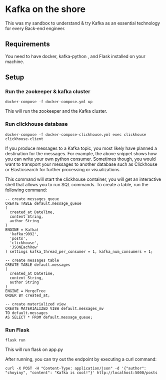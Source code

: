 # Kafka on the shore
This was my sandbox to understand & try Kafka as an essential technology for every Back-end engineer.  

## Requirements
You need to have docker, kafka-python , and Flask installed on your machine.

## Setup
### Run the zookeeper & kafka cluster
```
docker-compose -f docker-compose.yml up
```
This will run the zookeeper and the Kafka cluster. 
### Run clickhouse database
```
docker-compose -f docker-compose-clickhouse.yml exec clickhouse clickhouse-client
```
If you produce messages to a Kafka topic, you most likely have planned a destination for the messages. For example, the above snippet shows how you can write your own python consumer. Sometimes though, you would want to transport your messages to another database such as Clickhouse or Elasticsearch for further processing or visualizations.

This command will start the clickhouse container, you will get an interactive shell that allows you to run SQL commands. To create a table, run the following command:

```
-- create messages queue
CREATE TABLE default.message_queue
(
  created_at DateTime,
  content String,
  author String
)
ENGINE = Kafka(
  'kafka:9092',
  'posts',
  'clickhouse',
  'JSONEachRow'
) settings kafka_thread_per_consumer = 1, kafka_num_consumers = 1;
```
```
-- create messages table
CREATE TABLE default.messages
(
  created_at DateTime,
  content String,
  author String
)
ENGINE = MergeTree
ORDER BY created_at;

-- create materialized view
CREATE MATERIALIZED VIEW default.messages_mv
TO default.messages
AS SELECT * FROM default.message_queue;
```
### Run Flask
```
flask run
```
This will run flask on app.py

After running, you can try out the endpoint by executing a curl command:
```
curl -X POST -H "Content-Type: application/json" -d '{"author": "choyiny", "content": "Kafka is cool!"}' http://localhost:5000/posts
```

